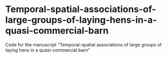 # Temporal-spatial-associations-of-large-groups-of-laying-hens-in-a-quasi-commercial-barn
Code for the manuscript "Temporal-spatial associations of large groups of laying hens in a quasi-commercial barn"
